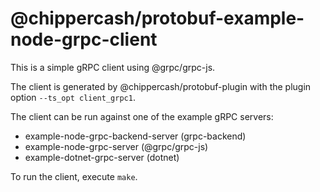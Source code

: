 @chippercash/protobuf-example-node-grpc-client
=====================================

This is a simple gRPC client using @grpc/grpc-js.

The client is generated by @chippercash/protobuf-plugin with the plugin 
option `--ts_opt client_grpc1`.

The client can be run against one of the example gRPC servers:
- example-node-grpc-backend-server (grpc-backend)
- example-node-grpc-server (@grpc/grpc-js)
- example-dotnet-grpc-server (dotnet)

To run the client, execute `make`.
